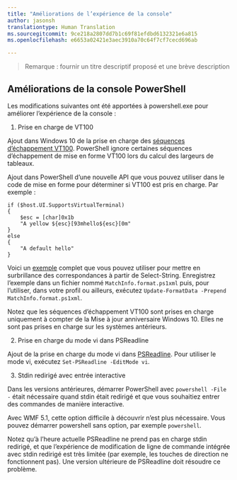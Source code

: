 ```yaml
---
title: "Améliorations de l’expérience de la console"
author: jasonsh
translationtype: Human Translation
ms.sourcegitcommit: 9ce218a2807dd7b1c69f81efdbd6132321e6a815
ms.openlocfilehash: e6653a02421e3aec3910a70c64f7cf7cecd696ab

---
```


>Remarque : fournir un titre descriptif proposé et une brève description

## Améliorations de la console PowerShell

Les modifications suivantes ont été apportées à powershell.exe pour améliorer l’expérience de la console :

1. Prise en charge de VT100

Ajout dans Windows 10 de la prise en charge des [séquences d’échappement VT100](https://msdn.microsoft.com/en-us/library/windows/desktop/mt638032(v=vs.85).aspx).
PowerShell ignore certaines séquences d’échappement de mise en forme VT100 lors du calcul des largeurs de tableaux.

Ajout dans PowerShell d’une nouvelle API que vous pouvez utiliser dans le code de mise en forme pour déterminer si VT100 est pris en charge.  Par exemple :

```
if ($host.UI.SupportsVirtualTerminal)
{
    $esc = [char]0x1b
    "A yellow ${esc}[93mhello${esc}[0m"
}
else
{
    "A default hello"
}
```
Voici un [exemple](https://gist.github.com/lzybkr/dcb973dccd54900b67783c48083c28f7) complet que vous pouvez utiliser pour mettre en surbrillance des correspondances à partir de Select-String.
Enregistrez l’exemple dans un fichier nommé `MatchInfo.format.ps1xml` puis, pour l’utiliser, dans votre profil ou ailleurs, exécutez `Update-FormatData -Prepend MatchInfo.format.ps1xml`.

Notez que les séquences d’échappement VT100 sont prises en charge uniquement à compter de la Mise à jour anniversaire Windows 10. Elles ne sont pas prises en charge sur les systèmes antérieurs.   

2. Prise en charge du mode vi dans PSReadline

Ajout de la prise en charge du mode vi dans [PSReadline](https://github.com/lzybkr/PSReadLine). Pour utiliser le mode vi, exécutez `Set-PSReadline -EditMode vi`.

3. Stdin redirigé avec entrée interactive 

Dans les versions antérieures, démarrer PowerShell avec `powershell -File -` était nécessaire quand stdin était redirigé et que vous souhaitiez entrer des commandes de manière interactive.

Avec WMF 5.1, cette option difficile à découvrir n’est plus nécessaire. Vous pouvez démarrer powershell sans option, par exemple `powershell`.

Notez qu’à l’heure actuelle PSReadline ne prend pas en charge stdin redirigé, et que l’expérience de modification de ligne de commande intégrée avec stdin redirigé est très limitée (par exemple, les touches de direction ne fonctionnent pas).  Une version ultérieure de PSReadline doit résoudre ce problème.   


<!--HONumber=Aug16_HO3-->


